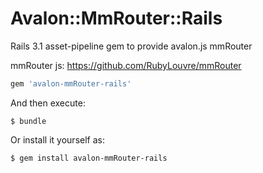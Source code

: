 # Avalon::MmRouter::Rails

Rails 3.1 asset-pipeline gem to provide avalon.js mmRouter

mmRouter js: https://github.com/RubyLouvre/mmRouter

```ruby
gem 'avalon-mmRouter-rails'
```

And then execute:

    $ bundle

Or install it yourself as:

    $ gem install avalon-mmRouter-rails
